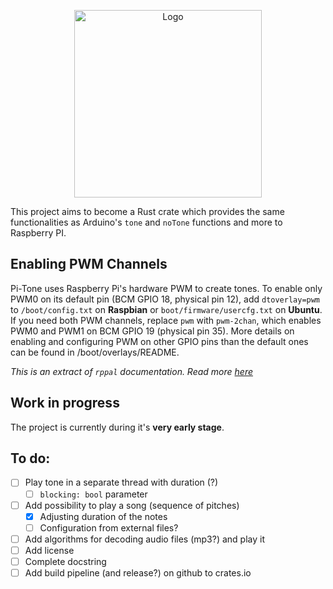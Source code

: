 <p align="center">
  <a href="https://github.com/salvatore-giammanco/pi-tone">
    <img src="https://i.imgur.com/oX91gdh.png" alt="Logo" width="300">
  </a>
</p>

This project aims to become a Rust crate which provides the same functionalities as Arduino's `tone` and `noTone` functions and more to Raspberry PI.

## Enabling PWM Channels
Pi-Tone uses Raspberry Pi's hardware PWM to create tones.
To enable only PWM0 on its default pin (BCM GPIO 18, physical pin 12), add `dtoverlay=pwm` to `/boot/config.txt` on **Raspbian** or `boot/firmware/usercfg.txt` on **Ubuntu**. If you need both PWM channels, replace `pwm` with `pwm-2chan`, which enables PWM0 and PWM1 on BCM GPIO 19 (physical pin 35).
More details on enabling and configuring PWM on other GPIO pins than the default ones can be found in /boot/overlays/README.

*This is an extract of `rppal` documentation. Read more [here](https://docs.golemparts.com/rppal/0.14.1/rppal/pwm/)*

## Work in progress
The project is currently during it's **very early stage**.

## To do:
- [ ] Play tone in a separate thread with duration (?)
    - [ ] `blocking: bool` parameter
- [ ] Add possibility to play a song (sequence of pitches)
    - [x] Adjusting duration of the notes
    - [ ] Configuration from external files?
- [ ] Add algorithms for decoding audio files (mp3?) and play it
- [ ] Add license
- [ ] Complete docstring
- [ ] Add build pipeline (and release?) on github to crates.io